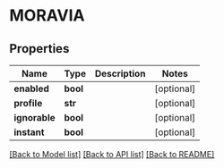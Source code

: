 # MORAVIA

## Properties
Name | Type | Description | Notes
------------ | ------------- | ------------- | -------------
**enabled** | **bool** |  | [optional] 
**profile** | **str** |  | [optional] 
**ignorable** | **bool** |  | [optional] 
**instant** | **bool** |  | [optional] 

[[Back to Model list]](../README.md#documentation-for-models) [[Back to API list]](../README.md#documentation-for-api-endpoints) [[Back to README]](../README.md)

